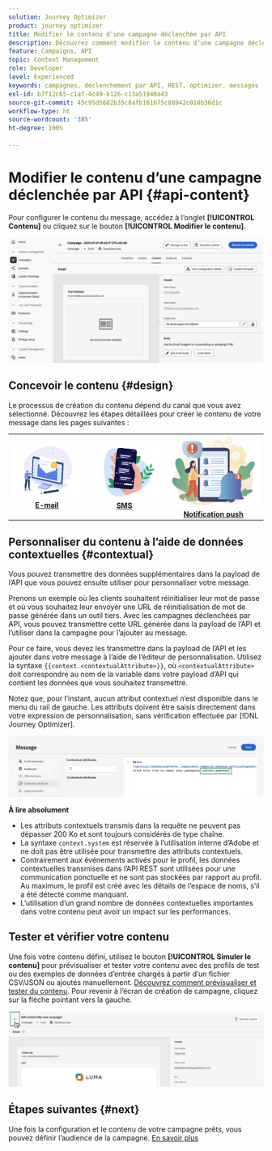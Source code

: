 ```yaml
---
solution: Journey Optimizer
product: journey optimizer
title: Modifier le contenu d’une campagne déclenchée par API
description: Découvrez comment modifier le contenu d’une campagne déclenchée par API.
feature: Campaigns, API
topic: Content Management
role: Developer
level: Experienced
keywords: campagnes, déclenchement par API, REST, optimizer, messages
exl-id: b7f12c65-c1af-4c49-b126-c13a51940a43
source-git-commit: 45c95d5682b35c8afb161b75c88942c010b36d1c
workflow-type: ht
source-wordcount: '385'
ht-degree: 100%

---
```


# Modifier le contenu d’une campagne déclenchée par API {#api-content}

Pour configurer le contenu du message, accédez à l’onglet **[!UICONTROL Contenu]** ou cliquez sur le bouton **[!UICONTROL Modifier le contenu]**.

![](assets/campaign-content.png)

## Concevoir le contenu {#design}

Le processus de création du contenu dépend du canal que vous avez sélectionné. Découvrez les étapes détaillées pour créer le contenu de votre message dans les pages suivantes :

<table style="table-layout:fixed"><tr style="border: 0;">
<td><a href="../email/create-email.md"><img alt="E-mail" src="../channels/assets/do-not-localize/email.png"></a>
<div align="center"><a href="../email/create-email.md"><strong>E-mail</strong></a></div></td>
<td><a href="../sms/create-sms.md"><img alt="sms" src="../channels/assets/do-not-localize/sms.png"></a>
<div align="center"><a href="../sms/create-sms.md"><strong>SMS</strong></a></div></td>
<td><a href="../push/create-push.md"><img alt="Notification push" src="../channels/assets/do-not-localize/push.png"></a>
<div align="center"><a href="../push/create-push.md"><strong>Notification push</strong></a></div></td>
</tr></table>

## Personnaliser du contenu à l’aide de données contextuelles {#contextual}

Vous pouvez transmettre des données supplémentaires dans la payload de l’API que vous pouvez ensuite utiliser pour personnaliser votre message.

Prenons un exemple où les clients souhaitent réinitialiser leur mot de passe et où vous souhaitez leur envoyer une URL de réinitialisation de mot de passe générée dans un outil tiers. Avec les campagnes déclenchées par API, vous pouvez transmettre cette URL générée dans la payload de l’API et l’utiliser dans la campagne pour l’ajouter au message.

Pour ce faire, vous devez les transmettre dans la payload de l’API et les ajouter dans votre message à l’aide de l’éditeur de personnalisation. Utilisez la syntaxe `{{context.<contextualAttribute>}}`, où `<contextualAttribute>` doit correspondre au nom de la variable dans votre payload d’API qui contient les données que vous souhaitez transmettre.

Notez que, pour l’instant, aucun attribut contextuel n’est disponible dans le menu du rail de gauche. Les attributs doivent être saisis directement dans votre expression de personnalisation, sans vérification effectuée par [!DNL Journey Optimizer].

![](assets/api-triggered-context.png)

**À lire absolument**

* Les attributs contextuels transmis dans la requête ne peuvent pas dépasser 200 Ko et sont toujours considérés de type chaîne.
* La syntaxe `context.system` est réservée à l’utilisation interne d’Adobe et ne doit pas être utilisée pour transmettre des attributs contextuels.
* Contrairement aux événements activés pour le profil, les données contextuelles transmises dans l’API REST sont utilisées pour une communication ponctuelle et ne sont pas stockées par rapport au profil. Au maximum, le profil est créé avec les détails de l’espace de noms, s’il a été détecté comme manquant.
* L’utilisation d’un grand nombre de données contextuelles importantes dans votre contenu peut avoir un impact sur les performances.

## Tester et vérifier votre contenu

Une fois votre contenu défini, utilisez le bouton **[!UICONTROL Simuler le contenu]** pour prévisualiser et tester votre contenu avec des profils de test ou des exemples de données d’entrée chargés à partir d’un fichier CSV/JSON ou ajoutés manuellement. [Découvrez comment prévisualiser et tester du contenu](../content-management/preview-test.md). Pour revenir à l’écran de création de campagne, cliquez sur la flèche pointant vers la gauche.

![](assets/create-campaign-design.png)

## Étapes suivantes {#next}

Une fois la configuration et le contenu de votre campagne prêts, vous pouvez définir l’audience de la campagne. [En savoir plus](api-triggered-campaign-audience.md)
